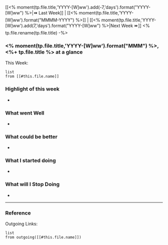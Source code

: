 [[<% moment(tp.file.title,'YYYY-[W]ww').add(-7,'days').format("YYYY-[W]ww") %>|⏪ Last Week]] | [[<% moment(tp.file.title,'YYYY-[W]ww').format("MMMM-YYYY") %>]] | [[<% moment(tp.file.title,'YYYY-[W]ww').add(7,'days').format("YYYY-[W]ww") %>|Next Week ⏩]] 
<% tp.file.rename(tp.file.title) -%>
### <% moment(tp.file.title,'YYYY-[W]ww').format("MMM") %>, <%+ tp.file.title %> at a glance

This Week:
```dataview
list
from [[#this.file.name]]
```

### Highlight of this week
- 
### What went Well
-
### What could be better
- 
### What I started doing
- 
### What will I Stop Doing
- 

---

### Reference 

Outgoing Links:
```dataview
list
from outgoing([[#this.file.name]])
```

